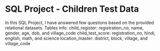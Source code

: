 # SQL Project - Children Test Data
In this SQL Project, I have answered few questions based on the provided relational datasets.
Tables info:
child_register: registration_no, name, gender, age, dob, and village_code
child_test_score: registration_no, hindi, english, math, and science
location_master: district, block, village, and village_code
